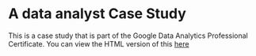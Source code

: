 # A data analyst Case Study 
This is a case study that is part of the Google Data Analytics Professional Certificate. You can view the HTML version of this [here](https://wzw-portfolio.netlify.app/case_study)
